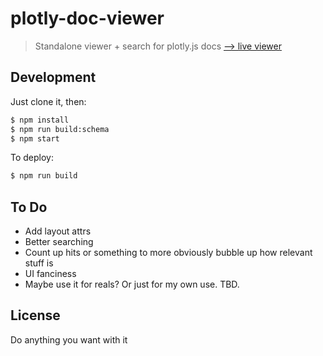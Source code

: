 # plotly-doc-viewer

> Standalone viewer + search for plotly.js docs [&xrarr; live viewer](http://rickyreusser.com/plotly-doc-viewer/)

## Development

Just clone it, then:

```bash
$ npm install
$ npm run build:schema
$ npm start
```

To deploy:

```bash
$ npm run build
```

## To Do

- Add layout attrs
- Better searching
- Count up hits or something to more obviously bubble up how relevant stuff is
- UI fanciness
- Maybe use it for reals? Or just for my own use. TBD.

## License

Do anything you want with it
